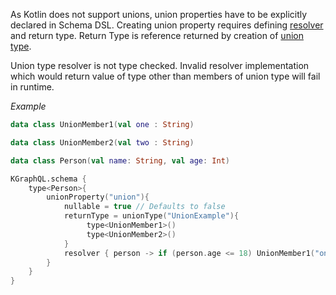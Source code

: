 As Kotlin does not support unions, union properties have to be explicitly declared in Schema DSL. Creating union
property requires defining [resolver](/docs/reference/resolver) and return type. Return Type is reference returned by
creation of [union type](/docs/reference/type-system/unions).

Union type resolver is not type checked. Invalid resolver implementation which would return value of type other than
members of union type will fail in runtime.

*Example*

```kotlin
data class UnionMember1(val one : String)

data class UnionMember2(val two : String)

data class Person(val name: String, val age: Int)

KGraphQL.schema {
    type<Person>{
        unionProperty("union"){
            nullable = true // Defaults to false
            returnType = unionType("UnionExample"){
                 type<UnionMember1>()
                 type<UnionMember2>()
            }
            resolver { person -> if (person.age <= 18) UnionMember1("one") else UnionMember2("two") }
        }
    }
}
```
